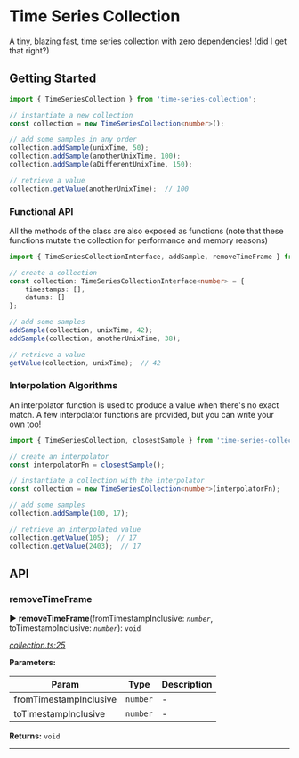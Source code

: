 # Time Series Collection

A tiny, blazing fast, time series collection with zero dependencies! (did I get that right?)

## Getting Started

```typescript
import { TimeSeriesCollection } from 'time-series-collection';

// instantiate a new collection
const collection = new TimeSeriesCollection<number>();

// add some samples in any order
collection.addSample(unixTime, 50);
collection.addSample(anotherUnixTime, 100);
collection.addSample(aDifferentUnixTime, 150);

// retrieve a value
collection.getValue(anotherUnixTime);  // 100
```

### Functional API
All the methods of the class are also exposed as functions (note that these functions mutate the collection for performance and memory reasons)

```typescript
import { TimeSeriesCollectionInterface, addSample, removeTimeFrame } from 'time-series-collection';

// create a collection
const collection: TimeSeriesCollectionInterface<number> = {
    timestamps: [],
    datums: []
};

// add some samples
addSample(collection, unixTime, 42);
addSample(collection, anotherUnixTime, 38);

// retrieve a value
getValue(collection, unixTime);  // 42
```

### Interpolation Algorithms
An interpolator function is used to produce a value when there's no exact match.
A few interpolator functions are provided, but you can write your own too!

```typescript
import { TimeSeriesCollection, closestSample } from 'time-series-collection';

// create an interpolator
const interpolatorFn = closestSample();

// instantiate a collection with the interpolator
const collection = new TimeSeriesCollection<number>(interpolatorFn);

// add some samples
collection.addSample(100, 17);

// retrieve an interpolated value
collection.getValue(105);  // 17
collection.getValue(2403);  // 17
```

## API


<a id="removetimeframe"></a>

###  removeTimeFrame

► **removeTimeFrame**(fromTimestampInclusive: *`number`*, toTimestampInclusive: *`number`*): `void`

*[collection.ts:25](https://github.com/DanielLeone/time-series-collection/blob/1b4a154/src/collection.ts#L25)*



**Parameters:**

| Param | Type | Description |
| ------ | ------ | ------ |
| fromTimestampInclusive | `number`   |  - |
| toTimestampInclusive | `number`   |  - |





**Returns:** `void`





___
